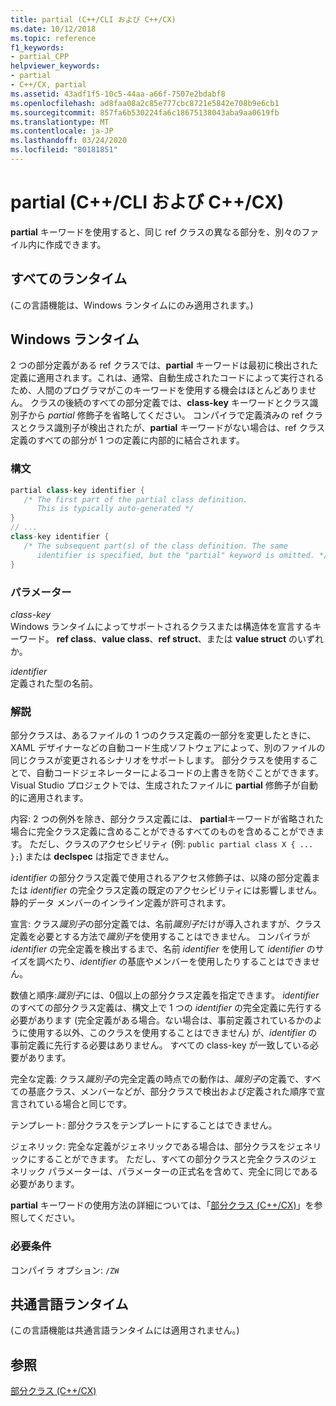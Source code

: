 ```yaml
---
title: partial (C++/CLI および C++/CX)
ms.date: 10/12/2018
ms.topic: reference
f1_keywords:
- partial_CPP
helpviewer_keywords:
- partial
- C++/CX, partial
ms.assetid: 43adf1f5-10c5-44aa-a66f-7507e2bdabf8
ms.openlocfilehash: ad8faa08a2c85e777cbc8721e5842e708b9e6cb1
ms.sourcegitcommit: 857fa6b530224fa6c18675138043aba9aa0619fb
ms.translationtype: MT
ms.contentlocale: ja-JP
ms.lasthandoff: 03/24/2020
ms.locfileid: "80181851"
---
```

# <a name="partial--ccli-and-ccx"></a>partial (C++/CLI および C++/CX)

**partial** キーワードを使用すると、同じ ref クラスの異なる部分を、別々のファイル内に作成できます。

## <a name="all-runtimes"></a>すべてのランタイム

(この言語機能は、Windows ランタイムにのみ適用されます。)

## <a name="windows-runtime"></a>Windows ランタイム

2 つの部分定義がある ref クラスでは、**partial** キーワードは最初に検出された定義に適用されます。これは、通常、自動生成されたコードによって実行されるため、人間のプログラマがこのキーワードを使用する機会はほとんどありません。 クラスの後続のすべての部分定義では、**class-key** キーワードとクラス識別子から *partial* 修飾子を省略してください。 コンパイラで定義済みの ref クラスとクラス識別子が検出されたが、**partial** キーワードがない場合は、ref クラス定義のすべての部分が 1 つの定義に内部的に結合されます。

### <a name="syntax"></a>構文

```cpp
partial class-key identifier {
   /* The first part of the partial class definition.
      This is typically auto-generated */
}
// ...
class-key identifier {
   /* The subsequent part(s) of the class definition. The same
      identifier is specified, but the "partial" keyword is omitted. */
}
```

### <a name="parameters"></a>パラメーター

*class-key*<br/>
Windows ランタイムによってサポートされるクラスまたは構造体を宣言するキーワード。 **ref class**、**value class**、**ref struct**、または **value struct** のいずれか。

*identifier*<br/>
定義された型の名前。

### <a name="remarks"></a>解説

部分クラスは、あるファイルの 1 つのクラス定義の一部分を変更したときに、XAML デザイナーなどの自動コード生成ソフトウェアによって、別のファイルの同じクラスが変更されるシナリオをサポートします。 部分クラスを使用することで、自動コードジェネレーターによるコードの上書きを防ぐことができます。 Visual Studio プロジェクトでは、生成されたファイルに **partial** 修飾子が自動的に適用されます。

内容: 2 つの例外を除き、部分クラス定義には、 **partial**キーワードが省略された場合に完全クラス定義に含めることができるすべてのものを含めることができます。 ただし、クラスのアクセシビリティ (例: `public partial class X { ... };`) または **declspec** は指定できません。

*identifier* の部分クラス定義で使用されるアクセス修飾子は、以降の部分定義または *identifier* の完全クラス定義の既定のアクセシビリティには影響しません。 静的データ メンバーのインライン定義が許可されます。

宣言: クラス*識別子*の部分定義では、名前*識別子*だけが導入されますが、クラス定義を必要とする方法で*識別子*を使用することはできません。 コンパイラが *identifier* の完全定義を検出するまで、名前 *identifier* を使用して *identifier* のサイズを調べたり、*identifier* の基底やメンバーを使用したりすることはできません。

数値と順序:*識別子*には、0個以上の部分クラス定義を指定できます。 *identifier* のすべての部分クラス定義は、構文上で 1 つの *identifier* の完全定義に先行する必要があります (完全定義がある場合。ない場合は、事前定義されているかのように使用する以外、このクラスを使用することはできません) が、*identifier* の事前定義に先行する必要はありません。 すべての class-key が一致している必要があります。

完全な定義: クラス*識別子*の完全定義の時点での動作は、*識別子*の定義で、すべての基底クラス、メンバーなどが、部分クラスで検出および定義された順序で宣言されている場合と同じです。

テンプレート: 部分クラスをテンプレートにすることはできません。

ジェネリック: 完全な定義がジェネリックである場合は、部分クラスをジェネリックにすることができます。 ただし、すべての部分クラスと完全クラスのジェネリック パラメーターは、パラメーターの正式名を含めて、完全に同じである必要があります。

**partial** キーワードの使用方法の詳細については、「[部分クラス (C++/CX)](https://go.microsoft.com/fwlink/p/?LinkId=249023)」を参照してください。

### <a name="requirements"></a>必要条件

コンパイラ オプション: `/ZW`

## <a name="common-language-runtime"></a>共通言語ランタイム

(この言語機能は共通言語ランタイムには適用されません。)

## <a name="see-also"></a>参照

[部分クラス (C++/CX)](https://go.microsoft.com/fwlink/p/?LinkId=249023)
